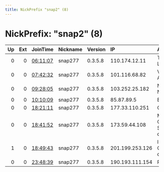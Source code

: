 ```yaml
---
title: NickPrefix "snap2" (8)
---
```


# NickPrefix: "snap2" (8)

|   Up |   Ext | JoinTime                                                                                            | Nickname   | Version   | IP              | AS                                      | CC   |   ORp |   Dirp | OS    | Contact   |   eFamMembers |
|-----:|------:|:----------------------------------------------------------------------------------------------------|:-----------|:----------|:----------------|:----------------------------------------|:-----|------:|-------:|:------|:----------|--------------:|
|    0 |     0 | [06:11:07](https://metrics.torproject.org/rs.html#details/DCE6795069EFD2181E063C1A9FF21EC12F6222AB) | snap277    | 0.3.5.8   | 110.174.12.11   | TPG Telecom Limited                     | au   | 42483 |      0 | Linux | None      |             1 |
|    0 |     0 | [07:42:32](https://metrics.torproject.org/rs.html#details/6A2A39CFECAF51CB33793D588A15247621567C4B) | snap277    | 0.3.5.8   | 101.116.68.82   | Vodafone Australia Pty Ltd              | au   | 42679 |      0 | Linux | None      |             1 |
|    0 |     0 | [09:28:05](https://metrics.torproject.org/rs.html#details/4C13DD3479C59AEC826D1ECD7EB097EE36E5EADF) | snap277    | 0.3.5.8   | 103.252.25.182  | Northeast Dataa Network Pvt Ltd         | in   | 36271 |      0 | Linux | None      |             1 |
|    0 |     0 | [10:10:09](https://metrics.torproject.org/rs.html#details/C6940BC2C0AAE915298C77B0505E77377B820A44) | snap277    | 0.3.5.8   | 85.87.89.5      | Euskaltel S.A.                          | es   | 44227 |      0 | Linux | None      |             1 |
|    0 |     0 | [18:21:11](https://metrics.torproject.org/rs.html#details/4B396C5D66553DBF874DE4B27E92FA5AB1534929) | snap277    | 0.3.5.8   | 177.33.110.251  | CLARO S.A.                              | br   | 33407 |      0 | Linux | None      |             1 |
|    0 |     0 | [18:41:52](https://metrics.torproject.org/rs.html#details/D066F3F5B570DFCB6767BD517D7DA0804F757A34) | snap277    | 0.3.5.8   | 173.59.44.108   | MCI Communications Services, Inc. d/b/a | us   | 44989 |      0 | Linux | None      |             1 |
|    1 |     0 | [18:49:43](https://metrics.torproject.org/rs.html#details/BA11625ADCB1588BC653F6ACA7F13DFBA9C8A2C8) | snap277    | 0.3.5.8   | 201.199.253.126 | Instituto Costarricense de Electricidad | cr   | 36099 |      0 | Linux | None      |             1 |
|    0 |     0 | [23:48:39](https://metrics.torproject.org/rs.html#details/044A3755D712E9F7375961115EA7AEF11BA98AAD) | snap277    | 0.3.5.8   | 190.193.111.154 | Prima S.A.                              | ar   | 43191 |      0 | Linux | None      |             1 |
